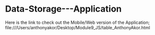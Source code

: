 # Data-Storage---Application
Here is the link to check out the Mobile/Web version of the Application;
file:///Users/anthonyakor/Desktop/Module9_JS/table_AnthonyAkor.html

